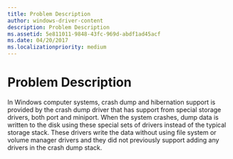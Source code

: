 ```yaml
---
title: Problem Description
author: windows-driver-content
description: Problem Description
ms.assetid: 5e811011-9848-43fc-969d-abdf1ad45acf
ms.date: 04/20/2017
ms.localizationpriority: medium
---
```


# Problem Description


In Windows computer systems, crash dump and hibernation support is provided by the crash dump driver that has support from special storage drivers, both port and miniport. When the system crashes, dump data is written to the disk using these special sets of drivers instead of the typical storage stack. These drivers write the data without using file system or volume manager drivers and they did not previously support adding any drivers in the crash dump stack.

 

 




